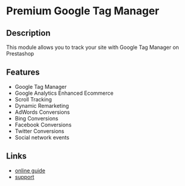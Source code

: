 # Premium Google Tag Manager

## Description

This module allows you to track your site with Google Tag Manager on Prestashop

## Features

- Google Tag Manager
- Google Analytics Enhanced Ecommerce
- Scroll Tracking
- Dynamic Remarketing
- AdWords Conversions
- Bing Conversions
- Facebook Conversions
- Twitter Conversions
- Social network events

## Links
  
  - [online guide](https://docs.reactioncode.com/en/modules/prestashop/premium-google-tag-manager/)
  - [support](https://addons.prestashop.com/contact-form.php?id_product=27146)
